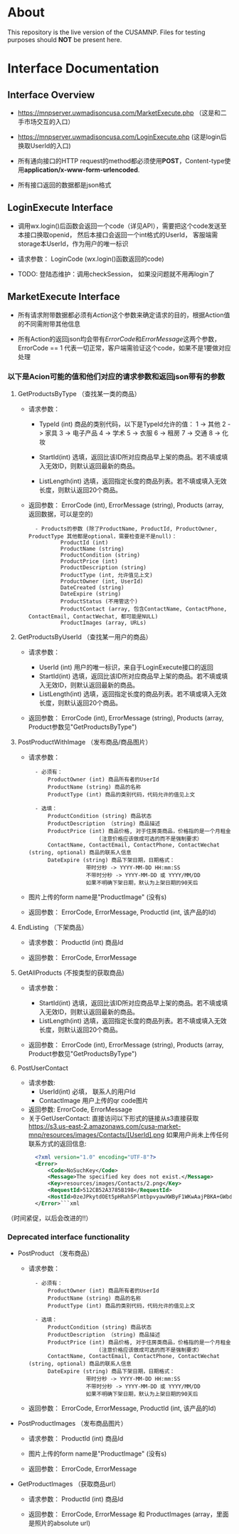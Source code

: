 # About

This repository is the live version of the CUSAMNP. Files for testing purposes should **NOT** be present here.

# Interface Documentation 

## Interface Overview

* https://mnpserver.uwmadisoncusa.com/MarketExecute.php （这是和二手市场交互的入口）
* https://mnpserver.uwmadisoncusa.com/LoginExecute.php (这是login后换取UserId的入口)

* 所有通向接口的HTTP request的method都必须使用**POST**，Content-type使用**application/x-www-form-urlencoded**.
* 所有接口返回的数据都是json格式


## LoginExecute Interface

* 调用wx.login()后函数会返回一个code（详见API），需要把这个code发送至本接口换取openid，
    然后本接口会返回一个int格式的UserId， 客服端需storage本UserId，作为用户的唯一标识

* 请求参数： LoginCode (wx.login()函数返回的code)

* TODO: 登陆态维护：调用checkSession， 如果没问题就不用再login了



## MarketExecute Interface

* 所有请求附带数据都必须有*Action*这个参数来确定请求的目的，根据Action值的不同需附带其他信息

* 所有Action的返回json均会带有*ErrorCode*和*ErrorMessage*这两个参数，ErrorCode == 1 代表一切正常，客户端需验证这个code，如果不是1要做对应处理


### 以下是Acion可能的值和他们对应的请求参数和返回json带有的参数

1. GetProductsByType （查找某一类的商品）

    - 请求参数： 
        - TypeId (int) 商品的类别代码，以下是TypeId允许的值：
                1 -> 其他
                2 -> 家具
                3 -> 电子产品
                4 -> 学术
                5 -> 衣服
                6 -> 租房
                7 -> 交通
                8 -> 化妆
        
        - StartId(int) 选填，返回比该ID所对应商品早上架的商品。若不填或填入无效ID，则默认返回最新的商品。
        - ListLength(int) 选填，返回指定长度的商品列表。若不填或填入无效长度，则默认返回20个商品。

    - 返回参数： ErrorCode (int), ErrorMessage (string), Products (array, 返回数据，可以是空的)

            - Products的参数 (除了ProductName, ProductId, ProductOwner, ProductType 其他都是optional，需要检查是不是null)：
                    ProductId (int)
                    ProductName (string)
                    ProductCondition (string)
                    ProductPrice (int)
                    ProductDescription (string)
                    ProductType (int, 允许值见上文)
                    ProductOwner (int, UserId)
                    DateCreated (string)
                    DateExpire (string)
                    ProductStatus (不用管这个)
                    ProductContact (array, 包含ContactName, ContactPhone, ContactEmail, ContactWechat, 都可能是NULL)
                    ProductImages (array, URLs)

2. GetProductsByUserId （查找某一用户的商品）

    - 请求参数： 
        - UserId (int) 用户的唯一标识，来自于LoginExecute接口的返回
        - StartId(int) 选填，返回比该ID所对应商品早上架的商品。若不填或填入无效ID，则默认返回最新的商品。
        - ListLength(int) 选填，返回指定长度的商品列表。若不填或填入无效长度，则默认返回20个商品。

    - 返回参数： ErrorCode (int), ErrorMessage (string), Products (array, Product参数见"GetProductsByType")

3. PostProductWithImage （发布商品/商品图片）

    - 请求参数：

            - 必须有：
                ProductOwner (int) 商品所有者的UserId
                ProductName (string) 商品的名称
                ProductType (int) 商品的类别代码，代码允许的值见上文

            - 选填：
                ProductCondition (string) 商品状态
                ProductDescription （string) 商品描述
                ProductPrice (int) 商品价格, 对于住房类商品，价格指的是一个月租金
                                (注意价格应该做成可选的而不是强制要求）
                ContactName, ContactEmail, ContactPhone, ContactWechat (string, optional) 商品的联系人信息
                DateExpire (string) 商品下架日期，日期格式：
                            带时分秒 -> YYYY-MM-DD HH:mm:SS
                            不带时分秒 -> YYYY-MM-DD 或 YYYY/MM/DD
                            如果不明确下架日期，默认为上架日期的90天后

    - 图片上传的form name是"ProductImage" (没有s)

    - 返回参数： ErrorCode, ErrorMessage, ProductId (int, 该产品的Id)

4. EndListing （下架商品）

    - 请求参数： ProductId (int) 商品Id

    - 返回参数： ErrorCode, ErrorMessage

5. GetAllProducts (不按类型的获取商品)
    - 请求参数：
        - StartId(int) 选填，返回比该ID所对应商品早上架的商品。若不填或填入无效ID，则默认返回最新的商品。
        - ListLength(int) 选填，返回指定长度的商品列表。若不填或填入无效长度，则默认返回20个商品。
        
    - 返回参数： ErrorCode (int), ErrorMessage (string), Products (array, Product参数见"GetProductsByType")

6. PostUserContact
    - 请求参数:
        - UserId(int) 必填， 联系人的用户Id
        - ContactImage 用户上传的qr code图片
    - 返回参数: ErrorCode, ErrorMessage
    - 关于GetUserContact: 直接访问以下形式的链接从s3直接获取
      https://s3.us-east-2.amazonaws.com/cusa-market-mnp/resources/images/Contacts/[UserId].png
      如果用户尚未上传任何联系方式的返回信息:
      ```xml 
        <?xml version="1.0" encoding="UTF-8"?>
        <Error>
            <Code>NoSuchKey</Code>
            <Message>The specified key does not exist.</Message>
            <Key>resources/images/Contacts/2.png</Key>
            <RequestId>512CB52A3785B198</RequestId>
            <HostId>0zeJPkytdOEt5pHRah5PlmtbpvyawXWByF1WKwAajPBKA+GWbdesEos1OXDLIueMWLQgaoVFjkk=</HostId>
        </Error>```xml
（时间紧促，以后会改进的!!）
### Deprecated interface functionality

* PostProduct （发布商品）

    - 请求参数：

            - 必须有：
                ProductOwner (int) 商品所有者的UserId
                ProductName (string) 商品的名称
                ProductType (int) 商品的类别代码，代码允许的值见上文

            - 选填：
                ProductCondition (string) 商品状态
                ProductDescription （string) 商品描述
                ProductPrice (int) 商品价格, 对于住房类商品，价格指的是一个月租金
                                (注意价格应该做成可选的而不是强制要求）
                ContactName, ContactEmail, ContactPhone, ContactWechat (string, optional) 商品的联系人信息
                DateExpire (string) 商品下架日期，日期格式：
                            带时分秒 -> YYYY-MM-DD HH:mm:SS
                            不带时分秒 -> YYYY-MM-DD 或 YYYY/MM/DD
                            如果不明确下架日期，默认为上架日期的90天后

    - 返回参数： ErrorCode, ErrorMessage, ProductId (int, 该产品的Id)

* PostProductImages （发布商品图片）

    - 请求参数： ProductId (int) 商品Id

    - 图片上传的form name是"ProductImage" (没有s)

    - 返回参数： ErrorCode, ErrorMessage

* GetProductImages （获取商品url）

    - 请求参数： ProductId (int) 商品Id

    - 返回参数： ErrorCode, ErrorMessage 和 ProductImages (array，里面是照片的absolute url)

